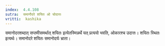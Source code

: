 ```yaml
---
index:  4.4.108
sutra:  समानौदरे शयित ओ चोदात्तः
vritti:  kashika 
---
```


समानोदरशब्दात् सप्तमीसमर्थात् शयितः इत्येतस्मिन्नर्थे यत् प्रत्ययो भवति, ओकारश्च उदात्तः। शयितः स्थितः इत्यर्थः। समानोदरे शयितः समानोदर्यः भ्राता।

